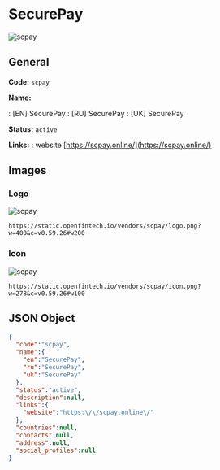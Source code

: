 
# SecurePay 
![scpay](https://static.openfintech.io/vendors/scpay/logo.png?w=400&c=v0.59.26#w200)  

## General 
 
**Code:** `scpay` 
 
**Name:** 
 
:	[EN] SecurePay 
:	[RU] SecurePay 
:	[UK] SecurePay 
 
**Status:** `active` 
 
**Links:** 
: website [https://scpay.online/](https://scpay.online/) 
 

## Images 

### Logo 
 
![scpay](https://static.openfintech.io/vendors/scpay/logo.png?w=400&c=v0.59.26#w200)  

```
https://static.openfintech.io/vendors/scpay/logo.png?w=400&c=v0.59.26#w200
```  

### Icon 
 
![scpay](https://static.openfintech.io/vendors/scpay/icon.png?w=278&c=v0.59.26#w100)  

```
https://static.openfintech.io/vendors/scpay/icon.png?w=278&c=v0.59.26#w100
```  

## JSON Object 

```json
{
  "code":"scpay",
  "name":{
    "en":"SecurePay",
    "ru":"SecurePay",
    "uk":"SecurePay"
  },
  "status":"active",
  "description":null,
  "links":{
    "website":"https:\/\/scpay.online\/"
  },
  "countries":null,
  "contacts":null,
  "address":null,
  "social_profiles":null
}
```  
